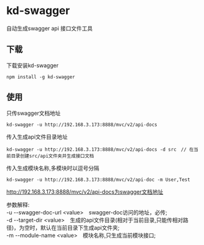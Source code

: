 # kd-swagger

自动生成swagger api 接口文件工具
## 下载
下载安装kd-swagger
```
npm install -g kd-swagger
```
## 使用
只传swagger文档地址
```
kd-swagger -u http://192.168.3.173:8888/mvc/v2/api-docs 
```

传入生成api文件目录地址
```
kd-swagger -u http://192.168.3.173:8888/mvc/v2/api-docs -d src　// 在当前目录创建src/api文件夹并生成接口文档
```

传入生成模块名称,多模块时以逗号分隔
```
kd-swagger -u http://192.168.3.173:8888/mvc/v2/api-doc -m User,Test
```

http://192.168.3.173:8888/mvc/v2/api-docs为swagger文档地址   
 
参数解释:<br>
  -u --swagger-doc-url &lt;value&gt;　swagger-doc访问的地址，必传;  
  -d --target-dir &lt;value&gt;　生成的api文件目录(相对于当前目录,只能传相对路径)，为空时，默认在当前目录下生成api文件夹;  
  -m --module-name &lt;value&gt;　模块名称,只生成当前模块接口;  



